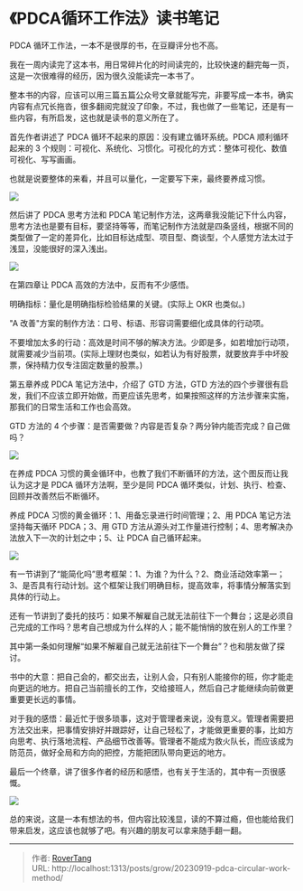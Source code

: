 # 《PDCA循环工作法》读书笔记

PDCA 循环工作法，一本不是很厚的书，在豆瓣评分也不高。

我在一周内读完了这本书，用日常碎片化的时间读完的，比较快速的翻完每一页，这是一次很难得的经历，因为很久没能读完一本书了。

整本书的内容，应该可以用三篇五篇公众号文章就能写完，非要写成一本书，确实内容有点冗长拖沓，很多翻阅完就没了印象，不过，我也做了一些笔记，还是有一些内容，有所启发，这也就是读书的意义所在了。

首先作者讲述了 PDCA 循环不起来的原因：没有建立循环系统。PDCA 顺利循环起来的 3 个规则：可视化、系统化、习惯化。可视化的方式：整体可视化、数值可视化、写写画画。

也就是说要整体的来看，并且可以量化，一定要写下来，最终要养成习惯。

![](static/LZq6b74nVoyFOLxJkw2c5d1Lnvc.png)

然后讲了 PDCA 思考方法和 PDCA 笔记制作方法，这两章我没能记下什么内容，思考方法也是要有目标，要坚持等等，而笔记制作方法就是四条竖线，根据不同的类型做了一定的差异化，比如目标达成型、项目型、商谈型，个人感觉方法太过于浅显，没能很好的深入浅出。

![](static/BcBRbWUMpoWNFlxhqATcGkCXnle.png)

在第四章让 PDCA 高效的方法中，反而有不少感悟。

明确指标：量化是明确指标检验结果的关键。(实际上 OKR 也类似。)

&#34;A 改善&#34;方案的制作方法：口号、标语、形容词需要细化成具体的行动项。

不要增加太多的行动：高效是时间不够的解决方法。少即是多，如若增加行动项，就需要减少当前项。(实际上理财也类似，如若认为有好股票，就要放弃手中坏股票，保持精力仅专注固定数量的股票。)

第五章养成 PDCA 笔记方法中，介绍了 GTD 方法，GTD 方法的四个步骤很有启发，我们不应该立即开始做，而更应该先思考，如果按照这样的方法步骤来实施，那我们的日常生活和工作也会高效。

GTD 方法的 4 个步骤：是否需要做？内容是否复杂？两分钟内能否完成？自己做吗？

![](static/THX7by83QoarSBxjvNNcz3EXnxc.png)

在养成 PDCA 习惯的黄金循环中，也教了我们不断循环的方法，这个图反而让我认为这才是 PDCA 循环方法啊，至少是同 PDCA 循环类似，计划、执行、检查、回顾并改善然后不断循环。

养成 PDCA 习惯的黄金循环：1、用备忘录进行时间管理；2、用 PDCA 笔记方法坚持每天循环 PDCA；3、用 GTD 方法从源头对工作量进行控制；4、思考解决办法放入下一次的计划之中；5、让 PDCA 自己循环起来。

![](static/NkhLbM4lmoN3QexpF0GcDLGTnAh.png)

有一节讲到了“能简化吗”思考框架：1、为谁？为什么？2、商业活动效率第一；3、是否具有行动计划。这个框架让我们明确目标，提高效率，将事情分解落实到具体的行动上。

还有一节讲到了委托的技巧：如果不解雇自己就无法前往下一个舞台；这是必须自己完成的工作吗？思考自己想成为什么样的人；能不能悄悄的放在别人的工作里？

其中第一条如何理解“如果不解雇自己就无法前往下一个舞台”？也和朋友做了探讨。

书中的大意：把自己会的，都交出去，让别人会，只有别人能接你的班，你才能走向更远的地方。把自己当前擅长的工作，交给接班人，然后自己才能继续向前做更重要更长远的事情。

对于我的感悟：最近忙于很多琐事，这对于管理者来说，没有意义。管理者需要把方法交出来，把事情安排好并跟踪好，让自己轻松了，才能做更重要的事，比如方向思考、执行落地流程、产品细节改善等。管理者不能成为救火队长，而应该成为防范员，做好全局和方向的把控，方能把团队带向更远的地方。

最后一个终章，讲了很多作者的经历和感悟，也有关于生活的，其中有一页很感慨。

![](static/G5hHbaVQgotL4vx0FEwc5mOanFd.png)

总的来说，这是一本有想法的书，但内容比较浅显，读的不算过瘾，但也能给我们带来启发，这应该也就够了吧。有兴趣的朋友可以拿来随手翻一翻。


---

> 作者: [RoverTang](https://rovertang.com)  
> URL: http://localhost:1313/posts/grow/20230919-pdca-circular-work-method/  

